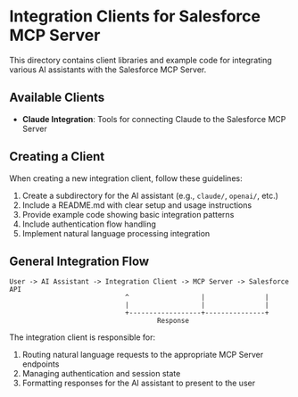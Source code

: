 # Integration Clients for Salesforce MCP Server

This directory contains client libraries and example code for integrating various AI assistants with the Salesforce MCP Server.

## Available Clients

- **Claude Integration**: Tools for connecting Claude to the Salesforce MCP Server

## Creating a Client

When creating a new integration client, follow these guidelines:

1. Create a subdirectory for the AI assistant (e.g., `claude/`, `openai/`, etc.)
2. Include a README.md with clear setup and usage instructions
3. Provide example code showing basic integration patterns
4. Include authentication flow handling
5. Implement natural language processing integration

## General Integration Flow

```
User -> AI Assistant -> Integration Client -> MCP Server -> Salesforce API
                             ^                  |               |
                             |                  |               |
                             +------------------+---------------+
                                     Response
```

The integration client is responsible for:

1. Routing natural language requests to the appropriate MCP Server endpoints
2. Managing authentication and session state
3. Formatting responses for the AI assistant to present to the user
